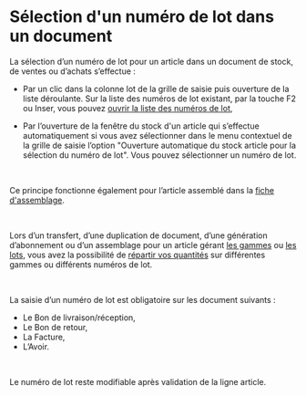 # Sélection d'un numéro de lot dans un document



La sélection d’un numéro de lot pour un article dans un document de 
 stock, de ventes ou d’achats s’effectue :


* Par un clic 
 dans la colonne lot de la grille de saisie puis ouverture de la liste 
 déroulante. Sur la liste des numéros de lot existant, par la touche 
 F2 ou Inser, vous pouvez [ouvrir la 
 liste des numéros de lot](ListeNumerosLots.md),


* Par l’ouverture 
 de la fenêtre du stock d'un article qui s’effectue automatiquement 
 si vous avez sélectionner dans le menu contextuel de la grille de 
 saisie l’option "Ouverture automatique du stock article pour 
 la sélection du numéro de lot". Vous 
 pouvez sélectionner un numéro de lot.


 


Ce principe fonctionne également pour l’article assemblé dans la [fiche 
 d'assemblage](../../Documents/Fiche/Assemblage/FicheAssemblageNomenclatures.md).


 


Lors d’un transfert, d’une duplication de document, d’une génération 
 d’abonnement ou d’un assemblage pour un article gérant [les 
 gammes](../../../Articles/Gammes/2/Gamme/Gamme.md) ou [les lots](../1/Etapes.md), vous avez la possibilité 
 de [répartir 
 vos quantités](Fenetre_d_affectation_d_une_gamme_et_ou_numero_de_lot.md) sur différentes gammes ou différents numéros de lot.


 


La saisie d’un numéro de lot est obligatoire 
 sur les document suivants :


* Le Bon de livraison/réception,
* Le Bon de retour,
* La Facture,
* L’Avoir.


 


Le numéro de lot reste modifiable après validation 
 de la ligne article.


 





